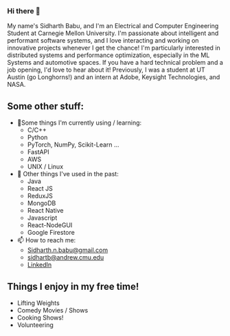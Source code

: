 
### Hi there 👋
My name's Sidharth Babu, and I'm an Electrical and Computer Engineering Student at Carnegie Mellon University. I'm passionate about intelligent and performant software systems, and I love interacting and working on innovative projects whenever I get the chance! I'm particularly interested in distributed systems and performance optimization, especially in the ML Systems and automotive spaces. If you have a hard technical problem and a job opening, I'd love to hear about it!
Previously, I was a student at UT Austin (go Longhorns!) and an intern at Adobe, Keysight Technologies, and NASA. 

## Some other stuff:
- 🌱Some things I'm currently using / learning:
  - C/C++
  - Python
  - PyTorch, NumPy, Scikit-Learn ...
  - FastAPI
  - AWS
  - UNIX / Linux
- :brain: Other things I've used in the past: 
  - Java
  - React JS
  - ReduxJS
  - MongoDB
  - React Native
  - Javascript
  - React-NodeGUI
  - Google Firestore
- 📫 How to reach me:
  - Sidharth.n.babu@gmail.com
  - sidhartb@andrew.cmu.edu
  - [LinkedIn](https://www.linkedin.com/in/sidharth-babu-941058192)

## Things I enjoy in my free time!
- Lifting Weights
- Comedy Movies / Shows
- Cooking Shows!
- Volunteering 
